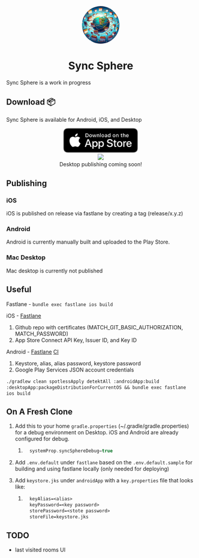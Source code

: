 <div align="center">
  <img style="border-radius: 50%" src="./androidApp/src/androidMain/ic_launcher-playstore.png" width="100px">
  <h1>Sync Sphere</h1>
</div>

Sync Sphere is a work in progress

## Download 📦

Sync Sphere is available for Android, iOS, and Desktop

<div align="center"><a href="https://apps.apple.com/us/app/sync-sphere/id6471382890"><img src="./assets/app_store_download.svg" width="200px"/></a></div>
<div align="center"><a href="https://play.google.com/store/apps/details?id=com.joetr.sync.sphere"><img src="https://play.google.com/intl/en_us/badges/images/generic/en_badge_web_generic.png" width="230px"/></a></div>
<div align="center">Desktop publishing coming soon!</div>

## Publishing

### iOS
iOS is published on release via fastlane by creating a tag (release/x.y.z)

### Android
Android is currently manually built and uploaded to the Play Store.

### Mac Desktop
Mac desktop is currently not published

## Useful

Fastlane - `bundle exec fastlane ios build`

iOS -
[Fastlane](https://medium.com/revelo-tech/setting-up-automatic-ios-release-with-fastlane-and-match-on-ci-cd-server-16c3f1d79bc5)
1. Github repo with certificates (MATCH_GIT_BASIC_AUTHORIZATION, MATCH_PASSWORD)
2. App Store Connect API Key, Issuer ID, and Key ID


Android -
[Fastlane](https://docs.fastlane.tools/actions/upload_to_play_store/)
[CI](https://proandroiddev.com/how-to-securely-build-and-sign-your-android-app-with-github-actions-ad5323452ce)
1. Keystore, alias, alias password, keystore password
2. Google Play Services JSON account credentials

```
./gradlew clean spotlessApply detektAll :androidApp:build :desktopApp:packageDistributionForCurrentOS && bundle exec fastlane ios build
```

## On A Fresh Clone
1. Add this to your home `gradle.properties` (~/.gradle/gradle.properties) for a debug environment on Desktop. iOS and Android are already configured for debug.
   1. ```groovy
        systemProp.syncSphereDebug=true
      ```

2. Add `.env.default` under `fastlane` based on the `.env.default.sample` for building and using fastlane locally (only needed for deploying)

3. Add `keystore.jks` under `androidApp` with a `key.properties` file that looks like:
   1. ```
        keyAlias=<alias>
        keyPassword=<key password>
        storePassword=<stote password>
        storeFile=keystore.jks
      ```

## TODO
- last visited rooms UI
